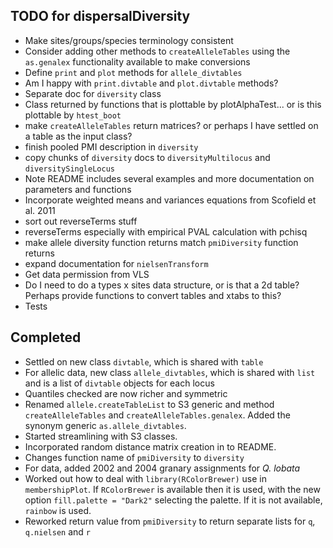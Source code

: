 TODO for dispersalDiversity
---------------------------

* Make sites/groups/species terminology consistent
* Consider adding other methods to `createAlleleTables` using the `as.genalex` functionality available to make conversions
* Define `print` and `plot` methods for `allele_divtables`
* Am I happy with `print.divtable` and `plot.divtable` methods?
* Separate doc for `diversity` class
* Class returned by functions that is plottable by plotAlphaTest... or is this plottable by `htest_boot`
* make `createAlleleTables` return matrices?  or perhaps I have settled on a table as the input class?
* finish pooled PMI description in `diversity`
* copy chunks of `diversity` docs to `diversityMultilocus` and `diversitySingleLocus`
* Note README includes several examples and more documentation on parameters and functions
* Incorporate weighted means and variances equations from Scofield et al. 2011
* sort out reverseTerms stuff
* reverseTerms especially with empirical PVAL calculation with pchisq
* make allele diversity function returns match `pmiDiversity` function returns
* expand documentation for `nielsenTransform`
* Get data permission from VLS
* Do I need to do a types x sites data structure, or is that a 2d table? Perhaps provide functions to convert tables and xtabs to this?
* Tests

Completed
---------

* Settled on new class `divtable`, which is shared with `table`
* For allelic data, new class `allele_divtables`, which is shared with `list` and is a list of `divtable` objects for each locus
* Quantiles checked are now richer and symmetric
* Renamed `allele.createTableList` to S3 generic and method `createAlleleTables` and `createAlleleTables.genalex`.  Added the synonym generic `as.allele_divtables`.
* Started streamlining with S3 classes.
* Incorporated random distance matrix creation in to README.
* Changes function name of `pmiDiversity` to `diversity`
* For data, added 2002 and 2004 granary assignments for *Q. lobata*
* Worked out how to deal with `library(RColorBrewer)` use in `membershipPlot`.  If `RColorBrewer` is available then it is used, with the new option `fill.palette = "Dark2"` selecting the palette.  If it is not available, `rainbow` is used.
* Reworked return value from `pmiDiversity` to return separate lists for `q`, `q.nielsen` and `r`

